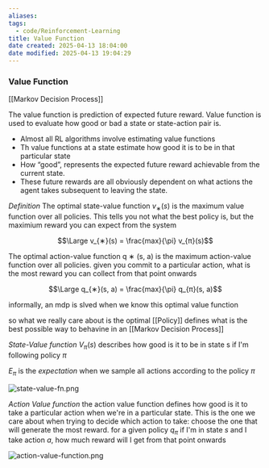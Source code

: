 ```yaml
---
aliases:
tags:
  - code/Reinforcement-Learning
title: Value Function
date created: 2025-04-13 18:04:00
date modified: 2025-04-13 19:04:29
---
```

### Value Function

[[Markov Decision Process]]

The value function is prediction of expected future reward. Value function is used to evaluate how good or bad a state or state-action pair is.

- Almost all RL algorithms involve estimating value functions
- Th value functions at a state estimate how good it is to be in that particular state
- How “good”, represents the expected future reward achievable from the current state.
- These future rewards are all obviously dependent on what actions the agent takes subsequent to leaving the state.

*Definition*
The optimal state-value function $v_{∗}(s)$ is the maximum value
function over all policies.  This tells you not what the best policy is, but the maximium reward you can expect from the system

$$\Large v_{∗}(s) = \frac{max}{\pi} v_{π}(s)$$

The optimal action-value function q ∗ (s, a) is the maximum
action-value function over all policies.  given you commit to a particular action, what is the most reward you can collect from that point onwards

$$\Large q_{∗}(s, a) = \frac{max}{\pi} q_{π}(s, a)$$

informally, an mdp is slved when we know this optimal value function

so what we really care about is the optimal [[Policy]] defines what is the best possible way to behavine in an [[Markov Decision Process]]


*State-Value function*
$V_{\pi}(s)$ describes how good is it to be in state s if I'm following policy $\pi$

$E_{\pi}$ is the *expectation* when we sample all actions according to the policy $\pi$

![state-value-fn.png](https://typora-tes.oss-cn-shanghai.aliyuncs.com/picgo/state-value-fn.png)


*Action Value function*
the action value function defines how good is it to take a particular action when we're in a particular state.  This is the one we care about when trying to decide which action to take: choose the one that will generate the most reward.  for a given policy $q_{\pi}$ if I'm in state $s$ and I take action $a$, how much reward will I get from that point onwards

![action-value-function.png](https://typora-tes.oss-cn-shanghai.aliyuncs.com/picgo/action-value-function.png)


